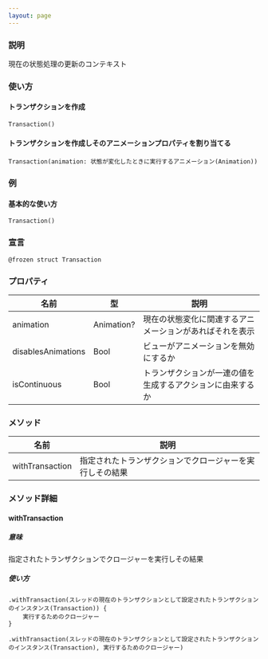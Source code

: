 ```yaml
---
layout: page
---
```


### 説明

現在の状態処理の更新のコンテキスト

### 使い方

#### トランザクションを作成

    Transaction()

#### トランザクションを作成しそのアニメーションプロパティを割り当てる

    Transaction(animation: 状態が変化したときに実行するアニメーション(Animation))

### 例

#### 基本的な使い方

    Transaction()

### 宣言

    @frozen struct Transaction

### プロパティ

| 名前                 | 型          | 説明                            |
| ------------------ | ---------- | ----------------------------- |
| animation          | Animation? | 現在の状態変化に関連するアニメーションがあればそれを表示  |
| disablesAnimations | Bool       | ビューがアニメーションを無効にするか            |
| isContinuous       | Bool       | トランザクションが一連の値を生成するアクションに由来するか |

### メソッド

| 名前              | 説明                           |
| --------------- | ---------------------------- |
| withTransaction | 指定されたトランザクションでクロージャーを実行しその結果 |

### メソッド詳細

#### withTransaction

##### 意味

指定されたトランザクションでクロージャーを実行しその結果

##### 使い方

    .withTransaction(スレッドの現在のトランザクションとして設定されたトランザクションのインスタンス(Transaction)) {
        実行するためのクロージャー
    }

    .withTransaction(スレッドの現在のトランザクションとして設定されたトランザクションのインスタンス(Transaction), 実行するためのクロージャー)
